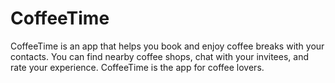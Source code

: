 # CoffeeTime
CoffeeTime is an app that helps you book and enjoy coffee breaks with your contacts. You can find nearby coffee shops, chat with your invitees, and rate your experience. CoffeeTime is the app for coffee lovers.
